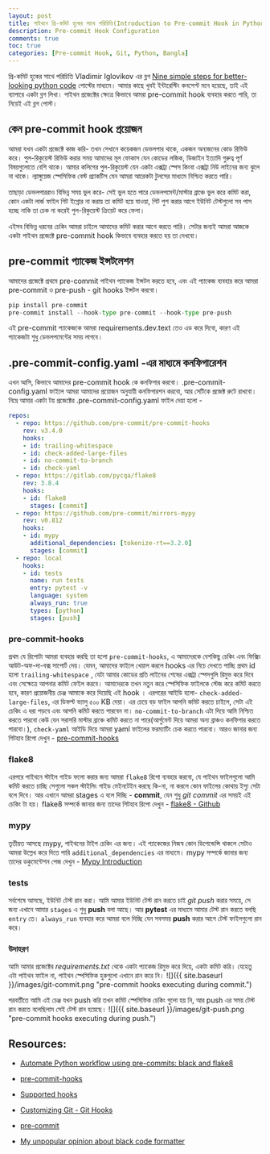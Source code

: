 ```yaml
---
layout: post
title: পাইথনে প্রি-কমিট হুকের সাথে পরিচিতি(Introduction to Pre-commit Hook in Python)
description: Pre-commit Hook Configuration
comments: true
toc: true
categories: [Pre-commit Hook, Git, Python, Bangla]
---
```

প্রি-কমিট হুকের সাথে পরিচিতি Vladimir Iglovikov এর ব্লগ [Nine simple steps for better-looking python code](https://towardsdatascience.com/nine-simple-steps-for-better-looking-python-code-87e5d9d3b1cf) পোস্টের মাধ্যমে। আমার কাছে খুবই ইন্টারেস্টিং কনসেপ্ট মনে হয়েছে, তাই এই ব্যাপারে একটা ব্লগ লিখা। পাইথন প্রজেক্টের ক্ষেত্রে কিভাবে আমরা pre-commit hook ব্যবহার করতে পারি, তা নিয়েই এই ব্লগ পোস্ট। 

## কেন pre-commit hook প্রয়োজন 
আমরা যখন একটা প্রজেক্টে কাজ করি- তখন সেখানে কয়েকজন ডেভলপার থাকে, একজন অন্যজনের কোড রিভিউ করে। পুল-রিকুয়েস্ট রিভিউ করার সময় আমাদের মূল ফোকাস যেন কোডের লজিক, ডিজাইন ইত্যাদি গুরুত্ব পূর্ণ বিষয়গুলোতে বেশি থাকে। আমার কলিগের পুল-রিকুয়েস্ট যেন একটা এক্সট্রা  স্পেস কিংবা এক্সট্রা নিউ লাইনের জন্য ঝুলে না থাকে। ল্যাঙ্গুয়েজ স্পেসিফিক বেস্ট প্র্যাকটিস যেন আমরা আরেকটা টুলসের মাধ্যমে নিশ্চিত করতে পারি। 

তাছাড়া ডেভলপাররাও বিভিন্ন সময় ভুল করে- সেই ভুল হতে পারে ডেভলপমেন্ট/মাস্টার ব্রাঞ্চে ভুল করে কমিট করা, কোন একটা লার্জ ফাইল গিট ইগ্নোর না করায় তা কমিট হয়ে যাওয়া, গিট পুশ করার আগে ইউনিট টেস্টগুলো সব পাস হচ্ছে নাকি তা চেক না করেই পুল-রিকুয়েস্ট ক্রিয়েট করে ফেলা। 

এইসব বিভিন্ন ধরনের চেকিং আমরা চাইলে আমাদের কমিট করার আগে করতে পারি। সেটার জন্যই আমরা আজকে একটা পাইথন প্রজেক্টে pre-commit hook কিভাবে ব্যবহার করতে হয় তা দেখবো।

## pre-commit প্যাকেজ ইন্সটলেশন

আমাদের প্রজেক্টে প্রথমে pre-commit পাইথন প্যাকেজ ইন্সটল করতে হবে, এবং এই প্যাকেজ ব্যবহার করে আমরা pre-commit ও pre-push - git hooks ইন্সটল করবো।

```python
pip install pre-commit
pre-commit install --hook-type pre-commit --hook-type pre-push
```
এই pre-commit প্যাকেজকে আমরা requirements.dev.text তেও এড করে দিবো, কারণ এই প্যাকেজটা শুধু ডেভলপমেন্টের সময় লাগবে।

## .pre-commit-config.yaml -এর মাধ্যমে কনফিগারেশন 

এখন আসি, কিভাবে আমাদের pre-commit hook কে কনফিগার করবো। .pre-commit-config.yaml ফাইলে আমরা আমাদের প্রয়োজন অনুযায়ী কনফিগারশন করবো, আর সেটিকে প্রজেক্ট রুটে রাখবো। নিম্নে আমার একটা টয় প্রজেক্টের .pre-commit-config.yaml ফাইল দেয়া হলো - 


```yaml
repos:
  - repo: https://github.com/pre-commit/pre-commit-hooks
    rev: v3.4.0
    hooks:
    - id: trailing-whitespace
    - id: check-added-large-files
    - id: no-commit-to-branch
    - id: check-yaml      
  - repo: https://gitlab.com/pycqa/flake8
    rev: 3.8.4
    hooks:
    - id: flake8    
      stages: [commit]
  - repo: https://github.com/pre-commit/mirrors-mypy
    rev: v0.812
    hooks:
    - id: mypy
      additional_dependencies: [tokenize-rt==3.2.0]
      stages: [commit]
  - repo: local
    hooks:
    - id: tests
      name: run tests
      entry: pytest -v
      language: system
      always_run: true
      types: [python]
      stages: [push]
```

### pre-commit-hooks

প্রথম যে রিপোটা আমরা ব্যবহার করছি তা হলো `pre-commit-hooks`, এ আমাদেরকে বেশকিছু চেকিং এবং ফিক্সিং আউট-অফ-দা-বক্স সাপোর্ট দেয়। যেমন, আমাদের ফাইলে খেয়াল করলে hooks এর নিচে দেখতে পাচ্ছি প্রথম id হলো `trailing-whitespace` , যেটা আমার কোডের প্রতি লাইনের শেষের এক্সট্রা স্পেসগুলি রিমুভ করে দিবে এবং সেক্ষেত্রে আপনার কমিট ফেইল করবে। আমাদেরকে তখন নতুন করে স্পেসিফিক ফাইলকে স্টেজ করে কমিট করতে হবে, কারণ প্রয়োজনীয় চেঞ্জ আমাকে করে দিয়েছি এই hook । এরপরের আইডি হলো- `check-added-large-files`, এর ডিফল্ট ভ্যালু  ৫০০ KB দেয়া। এর চেয়ে বড় ফাইল আপনি কমিট করতে চাইলে, সেটা এই চেকিং এ ধরা পড়বে এবং আপনি কমিট করতে পারবেন না। `no-commit-to-branch` এটা দিয়ে আমি নিশ্চিত করতে পারবো কেউ যেন সরাসরি মাস্টার ব্রাঞ্চে কমিট করতে না পারে(আর্গুমেন্ট দিয়ে আমরা অন্য ব্রাঞ্চও কনফিগার করতে পারবো।),  `check-yaml` আইডি দিয়ে আমরা yaml ফাইলের ফরম্যাটিং চেক করতে পারবো। আরও জানার জন্য গিটহাব রিপো দেখুন - [pre-commit-hooks](https://github.com/pre-commit/pre-commit-hooks)

### flake8
এরপরে পাইথনে স্টাইল গাইড ফলো করার জন্য আমরা `flake8` রিপো ব্যবহার করবো, যে পাইথন ফাইলগুলো আমি কমিট করতে চাচ্ছি সেগুলো সকল স্টাইলিং গাইড মেইনটেইন করছে কি-না, না করলে কোন ফাইলের কোথায় ইস্যু সেটা বলে দিবে। আর এখানে আমরা stages এ বলে দিচ্ছি - **commit**, যেন শুধু *git commit* এর সময়ই এই চেকিং টা হয়। flake8 সম্পর্কে জানার জন্য তাদের গিটহাব রিপো দেখুন - [flake8 - Github](https://github.com/PyCQA/flake8)

### mypy
তৃতীয়ত আসছে mypy, পাইথনের টাইপ চেকিং এর জন্য। এই প্যাকেজের নিজস্ব কোন ডিপেন্ডেন্সি থাকলে সেটাও আমরা উল্লেখ করে দিতে পারি `additional_dependencies` এর মাধ্যমে। mypy সম্পর্কে জানার জন্য তাদের ডকুমেন্টেশন পেজ দেখুন - [Mypy Introduction](https://mypy.readthedocs.io/en/stable/introduction.html)

### tests
সর্বশেষে আসছে, ইউনিট টেস্ট রান করা। আমি আমার ইউনিট টেস্ট রান করতে চাই *git push* করার সময়ে, সে জন্য এখানে আমার `stages` এ শুধু **push** বলা আছে। আর **pytest** এর মাধ্যমে আমার টেস্ট রান করতে বলছি `entry` তে। `always_run` ব্যবহার করে আমরা বলে দিচ্ছি যেন সবসময় **push** করার আগে টেস্ট ফাইলগুলো রান করে। 

### উদাহরণ
আমি আমার প্রজেক্টের *requirements.txt* থেকে একটা প্যাকেজ রিমুভ করে দিয়ে, একটা কমিট করি। যেহেতু এটা পাইথন ফাইল না, পাইথন স্পেসিফিক হুকগুলো এখানে রান করে নি। 
![]({{ site.baseurl }}/images/git-commit.png "pre-commit hooks executing during commit.")

পরবর্তীতে আমি এই চেঞ্জ যখন push করি তখন কমিট স্পেসিফিক চেকিং গুলো হয় নি, আর push এর সময় টেস্ট রান করতে বলেছিলাম সেই টেস্ট রান হয়েছে।
![]({{ site.baseurl }}/images/git-push.png "pre-commit hooks executing during push.")

## Resources:

- [Automate Python workflow using pre-commits: black and flake8](https://ljvmiranda921.github.io/notebook/2018/06/21/precommits-using-black-and-flake8/)

- [pre-commit-hooks](https://github.com/pre-commit/pre-commit-hooks)

- [Supported hooks](https://pre-commit.com/hooks.html)

- [Customizing Git - Git Hooks](https://git-scm.com/book/en/v2/Customizing-Git-Git-Hooks)

- [pre-commit](https://pre-commit.com/)

- [My unpopular opinion about black code formatter](https://luminousmen.com/post/my-unpopular-opinion-about-black-code-formatter)